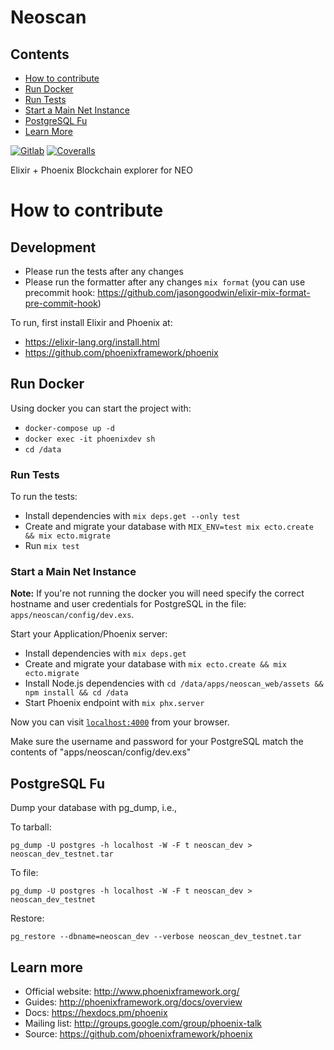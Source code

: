 # Neoscan

## Contents
<!-- TOC depthFrom:1 depthTo:6 withLinks:1 updateOnSave:0 orderedList:0 -->
- [How to contribute](#how-to-contribute)
- [Run Docker](#run-docker)
- [Run Tests](#run-tests)
- [Start a Main Net Instance](#start-a-main-net-instance)
- [PostgreSQL Fu](#postgresql-fu)
- [Learn More](#learn-more)

<!-- /TOC -->

[![Gitlab](https://gitlab.com/CityOfZion/neo-scan/badges/master/build.svg)](https://gitlab.com/CityOfZion/neo-scan/pipelines)
[![Coveralls](https://img.shields.io/coveralls/CityOfZion/neo-scan.svg?branch=master)](https://coveralls.io/github/CityOfZion/neo-scan)

Elixir + Phoenix Blockchain explorer for NEO

# How to contribute

## Development
- Please run the tests after any changes
- Please run the formatter after any changes `mix format` (you can use precommit hook: https://github.com/jasongoodwin/elixir-mix-format-pre-commit-hook)

To run, first install Elixir and Phoenix at:

* https://elixir-lang.org/install.html
* https://github.com/phoenixframework/phoenix

## Run Docker

Using docker you can start the project with:
- `docker-compose up -d`
- `docker exec -it phoenixdev sh`
- `cd /data`

### Run Tests

To run the tests:
 * Install dependencies with `mix deps.get --only test`
 * Create and migrate your database with `MIX_ENV=test mix ecto.create && mix ecto.migrate`
 * Run `mix test`

### Start a Main Net Instance

**Note:** If you're not running the docker you will need specify the correct hostname and user credentials for PostgreSQL in the file: `apps/neoscan/config/dev.exs`.

Start your Application/Phoenix server:

  * Install dependencies with `mix deps.get`
  * Create and migrate your database with `mix ecto.create && mix ecto.migrate`
  * Install Node.js dependencies with `cd /data/apps/neoscan_web/assets && npm install && cd /data`
  * Start Phoenix endpoint with `mix phx.server`


Now you can visit [`localhost:4000`](http://localhost:4000) from your browser.

Make sure the username and password for your PostgreSQL match the contents of "apps/neoscan/config/dev.exs"

## PostgreSQL Fu

Dump your database with pg_dump, i.e.,

To tarball:

`pg_dump -U postgres -h localhost -W -F t neoscan_dev > neoscan_dev_testnet.tar`

To file:

`pg_dump -U postgres -h localhost -W -F t neoscan_dev > neoscan_dev_testnet`

Restore:

`pg_restore --dbname=neoscan_dev --verbose neoscan_dev_testnet.tar`

## Learn more

  * Official website: http://www.phoenixframework.org/
  * Guides: http://phoenixframework.org/docs/overview
  * Docs: https://hexdocs.pm/phoenix
  * Mailing list: http://groups.google.com/group/phoenix-talk
  * Source: https://github.com/phoenixframework/phoenix
